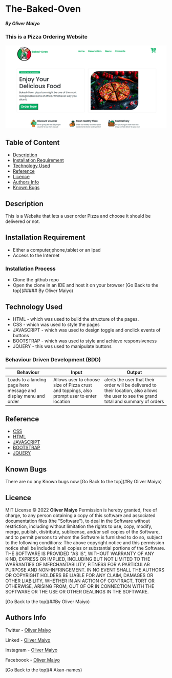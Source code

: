 # The-Baked-Oven
##### By Oliver Maiyo

### This is a Pizza Ordering Website
<img width="1440" alt="Landing page" src="https://raw.githubusercontent.com/Olliemint/The-Baked-Oven/main/assets/landingpizza.png">

## Table of Content
+ [Description](#description)
+ [Installation Requirement](#Requirements)
+ [Technology Used](#technology-used)
+ [Reference](#reference)
+ [Licence](#licence)
+ [Authors Info](#Authors-Info)
+ [Known Bugs](#Known-Bugs)

## Description
<p>This is a Website that lets a user order Pizza and choose it should be delivered or not.</p>

## Installation Requirement
* Either a computer,phone,tablet or an Ipad
* Access to the Internet

### Installation Process
* Clone the github repo
* Open the clone in an IDE and host it on your browser
[Go Back to the top](##### By Oliver Maiyo)

## Technology Used
* HTML - which was used to build the structure of the pages.
* CSS - which was used to style the pages
* JAVASCRIPT - which was used to design toggle and onclick events of buttons
* BOOTSTRAP - which was used to style and achieve responsiveness
* JQUERY - this was used to manipulate buttons

### Behaviour Driven Development (BDD)

| Behaviour  | Input | Output |
| ------------- | ------------- | ------------- |
| Loads to a landing page hero message and display menu and order  | Allows user to choose size of Pizza crust and toppings, also prompt user to enter location |  alerts the user that their order will be delivered to their location, also allows the user to see the grand total and summary of orders |

## Reference
* [CSS](https://developer.mozilla.org/en-US/docs/Web/CSS)
* [HTML](https://developer.mozilla.org/en-US/docs/Glossary/HTML)
* [JAVASCRIPT](https://developer.mozilla.org/en-US/docs/Glossary/javascript)
* [BOOTSTRAP](https://developer.mozilla.org/en-US/docs/Glossary/bootstrap)
* [JQUERY](https://developer.mozilla.org/en-US/docs/Glossary/JQUERY)

## Known Bugs
There are no any Known bugs now
[Go Back to the top](#By Oliver Maiyo)


## Licence
MIT License
:copyright: 2022 **Oliver Maiyo**
Permission is hereby granted, free of charge, to any person obtaining a copy
of this software and associated documentation files (the "Software"), to deal
in the Software without restriction, including without limitation the rights
to use, copy, modify, merge, publish, distribute, sublicense, and/or sell
copies of the Software, and to permit persons to whom the Software is
furnished to do so, subject to the following conditions:
The above copyright notice and this permission notice shall be included in all
copies or substantial portions of the Software.
THE SOFTWARE IS PROVIDED "AS IS", WITHOUT WARRANTY OF ANY KIND, EXPRESS OR
IMPLIED, INCLUDING BUT NOT LIMITED TO THE WARRANTIES OF MERCHANTABILITY,
FITNESS FOR A PARTICULAR PURPOSE AND NON-INFRINGEMENT. IN NO EVENT SHALL THE
AUTHORS OR COPYRIGHT HOLDERS BE LIABLE FOR ANY CLAIM, DAMAGES OR OTHER
LIABILITY, WHETHER IN AN ACTION OF CONTRACT, TORT OR OTHERWISE, ARISING FROM,
OUT OF OR IN CONNECTION WITH THE SOFTWARE OR THE USE OR OTHER DEALINGS IN THE
SOFTWARE.


[Go Back to the top](##By Oliver Maiyo)


## Authors Info

Twitter - [Oliver Maiyo](https://twitter.com/Furymint)

Linked - [Oliver Maiyo](http://www.linkedin.com/in/oliver-maiyo-191943225)

Instagram - [Oliver Maiyo](https://www.instagram.com/oliver_koech_/)

Faceboook - [Oliver Maiyo](https://www.facebook.com/olibenie.koech)

[Go Back to the top](# Akan-names)

